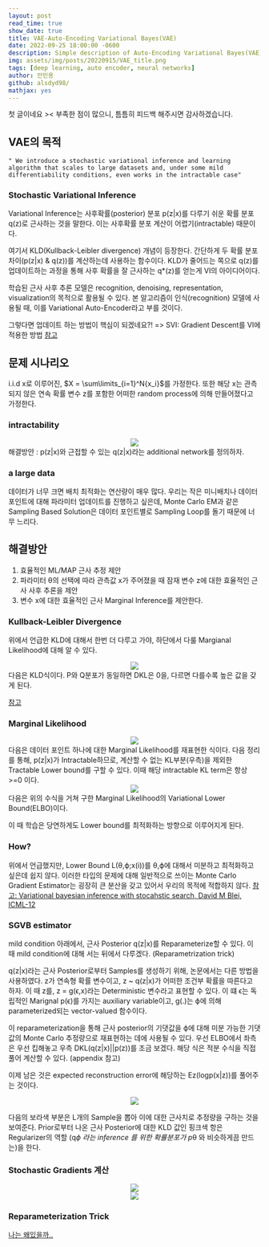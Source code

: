 ```yaml
---
layout: post
read_time: true
show_date: true
title: VAE-Auto-Encoding Variational Bayes(VAE)
date: 2022-09-25 18:00:00 -0600
description: Simple description of Auto-Encoding Variational Bayes(VAE)
img: assets/img/posts/20220915/VAE_title.png
tags: [deep learning, auto encoder, neural networks]
author: 안민용
github: alsdyd98/
mathjax: yes
---
```


첫 글이네요 >< 부족한 점이 많으니, 틈틈히 피드백 해주시면 감사하겠습니다.

## VAE의 목적

    " We introduce a stochastic variational inference and learning algorithm that scales to large datasets and, under some mild differentiability conditions, even works in the intractable case"

### Stochastic Variational Inference

Variational Inference는 사후확률(posterior) 분포 p(z|x)를 다루기 쉬운 확률 분포 q(z)로 근사하는 것을 말한다. 이는 사후확률 분포 계산이 어렵기(intractable) 때문이다.

여기서 KLD(Kullback-Leibler divergence) 개념이 등장한다. 간단하게 두 확률 분포 차이(p(z|x) & q(z))를 계산하는데 사용하는 함수이다. KLD가 줄어드는 쪽으로 q(z)를 업데이트하는 과정을 통해 사후 확률을 잘 근사하는 q\*(z)를 얻는게 VI의 아이디어이다.

학습된 근사 사후 추론 모델은 recognition, denoising, representation, visualization의 목적으로 활용될 수 있다. 본 알고리즘이 인식(recognition) 모델에 사용될 때, 이를 Variational Auto-Encoder라고 부를 것이다.

그렇다면 업데이트 하는 방법이 핵심이 되겠네요?! => SVI: Gradient Descent를 VI에 적용한 방법
[참고](https://ratsgo.github.io/generative%20model/2017/12/19/vi/)

## 문제 시나리오

i.i.d x로 이루어진, $X = \sum\limits_{i=1}^N{x_i}$를 가정한다. 또한 해당 x는 관측되지 않은 연속 확률 변수 z를 포함한 어떠한 random process에 의해 만들어졌다고 가정한다.

### intractability

<center><img src='./assets/img/posts/20220915/intractable.jpeg'></center>
해결방안 : p(z|x)와 근접할 수 있는 q(z|x)라는 additional network를 정의하자.

### a large data

데이터가 너무 크면 배치 최적화는 연산량이 매우 많다. 우리는 작은 미니배치나 데이터포인트에 대해 파라미터 업데이트를 진행하고 싶은데, Monte Carlo EM과 같은 Sampling Based Solution은 데이터 포인트별로 Sampling Loop를 돌기 때문에 너무 느리다.

## 해결방안

1. 효율적인 ML/MAP 근사 추정 제안
2. 파라미터 θ의 선택에 따라 관측값 x가 주어졌을 때 잠재 변수 z에 대한 효율적인 근사 사후 추론을 제안
3. 변수 x에 대한 효율적인 근사 Marginal Inference를 제안한다.

### Kullback-Leibler Divergence

위에서 언급한 KLD에 대해서 한번 더 다루고 가야, 하단에서 다룰 Margianal Likelihood에 대해 알 수 있다.

<center><img src='./assets/img/posts/20220915/KLD.jpeg'></center>
다음은 KLD식이다. P와 Q분포가 동일하면 DKL은 0을, 다르면 다를수록 높은 값을 갖게 된다.

[참고](https://greeksharifa.github.io/bayesian_statistics/2020/07/14/Variational-Inference/)

### Marginal Likelihood

<center><img src='./assets/img/posts/20220915/ELBO.png'></center>
다음은 데이터 포인트 하나에 대한 Marginal Likelihood를 재표현한 식이다.
다음 정리를 통해, p(z|x)가 Intractable하므로, 계산할 수 없는 KL부분(우측)을 제외한 Tractable Lower bound를 구할 수 있다.
이때 해당 intractable KL term은 항상 >=0 이다.

<center><img src='./assets/img/posts/20220915/trainable_state.jpeg'></center>
다음은 위의 수식을 거쳐 구한 Marginal Likelihood의 Variational Lower Bound(ELBO)이다.

이 때 학습은 당연하게도 Lower bound를 최적화하는 방향으로 이루어지게 된다.

### How?

위에서 언급했지만, Lower Bound L(θ,ϕ;x(i))를 θ,ϕ에 대해서 미분하고 최적화하고 싶은데 쉽지 않다.
이러한 타입의 문제에 대해 일반적으로 쓰이는 Monte Carlo Gradient Estimator는 굉장히 큰 분산을 갖고 있어서 우리의 목적에 적합하지 않다.
[참고: Variational bayesian inference with stocahstic search, David M Blei, ICML-12](https://icml.cc/2012/papers/687.pdf)

### SGVB estimator

mild condition 아래에서, 근사 Posterior q(z|x)를 Reparameterize할 수 있다. 이 때 mild condition에 대해 서는 뒤에서 다루겠다. (Reparametrization trick)

q(z|x)라는 근사 Posterior로부터 Samples를 생성하기 위해, 논문에서는 다른 방법을 사용하였다. z가 연속형 확률 변수이고, z ~ q(z|x)가 어떠한 조건부 확률을 따른다고 하자. 이 때 z를, z = g(ϵ,x)라는 Deterministic 변수라고 표현할 수 있다.
이 떄 ϵ는 독립적인 Marignal p(ϵ)를 가지는 auxiliary variable이고, g(.)는 ϕ에 의해 parameterized되는 vector-valued 함수이다.

이 reparameterization을 통해 근사 posterior의 기댓값을 ϕ에 대해 미분 가능한 기댓값의 Monte Carlo 추정량으로 재표현하는 데에 사용될 수 있다.
우선 ELBO에서 좌측은 우선 킵해놓고 우측 DKL(q(z|x)||p(z))를 조금 보겠다. 해당 식은 적분 수식을 직접 풀어 계산할 수 있다. (appendix 참고)

이제 남은 것은 expected reconstruction error에 해당하는 Ez(logp(x|z))를 풀어주는 것이다.

<center><img src='./assets/img/posts/20220915/SGVB.png'></center>

다음의 보라색 부분은 L개의 Sample을 뽑아 이에 대한 근사치로 추정량을 구하는 것을 보여준다.
Prior로부터 나온 근사 Posterior에 대한 KLD 값인 핑크색 항은 Regularizer의 역할 (q*ϕ 라는 inference 를 위한 확률분포가 p*θ 와 비슷하게끔 만드는)을 한다.

### Stochastic Gradients 계산

<center><img src='./assets/img/posts/20220915/stoachastic.jpeg'></center>
<center><img src='./assets/img/posts/20220915/LM.jpg'></center>

### Reparameterization Trick

[나는 왜있을까..](https://jaejunyoo.blogspot.com/2017/05/auto-encoding-variational-bayes-vae-3.html)
